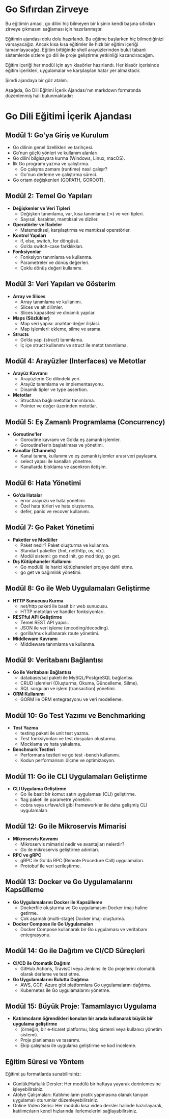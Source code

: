 # Go Sıfırdan Zirveye

Bu eğitimin amacı, go dilini hiç bilmeyen bir kişinin kendi başına sıfırdan zirveye çıkmasını sağlaması için hazırlanmıştır.

Eğitimin ajandası dolu dolu hazırlandı. Bu eğtime başlarken hiç bilmediğinizi varsayacağız. Ancak kısa kısa eğitimler ile hızlı bir eğitim içeriği tamamlayacağız. Eğitim bittiğinde shell arayüzlerinden bulut tabanlı sistemlerde sizlere go dili ile proje geliştirme yetkinliği kazandıracağım. 

Eğitim içeriği her modül için ayrı klasörler hazırlandı. Her klasör içerisinde eğitim içerikleri, uygulamalar ve karşılaşılan hatar yer almaktadır.

Şimdi ajandaya bir göz atalım.

Aşağıda, Go Dili Eğitimi İçerik Ajandası'nın markdown formatında düzenlenmiş hali bulunmaktadır:

# Go Dili Eğitimi İçerik Ajandası

## Modül 1: Go'ya Giriş ve Kurulum
- Go dilinin genel özellikleri ve tarihçesi.
- Go’nun güçlü yönleri ve kullanım alanları.
- Go dilini bilgisayara kurma (Windows, Linux, macOS).
- İlk Go programı yazma ve çalıştırma.
  - Go çalışma zamanı (runtime) nasıl çalışır?
  - Go'nun derleme ve çalıştırma süreci.
- Go ortam değişkenleri (GOPATH, GOROOT).

## Modül 2: Temel Go Yapıları
- **Değişkenler ve Veri Tipleri**
  - Değişken tanımlama, var, kısa tanımlama (:=) ve veri tipleri.
  - Sayısal, karakter, mantıksal ve diziler.
- **Operatörler ve İfadeler**
  - Matematiksel, karşılaştırma ve mantıksal operatörler.
- **Kontrol Yapıları**
  - if, else, switch, for döngüsü.
  - Go’da switch-case farklılıkları.
- **Fonksiyonlar**
  - Fonksiyon tanımlama ve kullanma.
  - Parametreler ve dönüş değerleri.
  - Çoklu dönüş değeri kullanımı.

## Modül 3: Veri Yapıları ve Gösterim
- **Array ve Slices**
  - Array tanımlama ve kullanımı.
  - Slices ve alt dilimler.
  - Slices kapasitesi ve dinamik yapılar.
- **Maps (Sözlükler)**
  - Map veri yapısı: anahtar-değer ilişkisi.
  - Map işlemleri: ekleme, silme ve arama.
- **Structs**
  - Go’da yapı (struct) tanımlama.
  - İç içe struct kullanımı ve struct ile metot tanımlama.

## Modül 4: Arayüzler (Interfaces) ve Metotlar
- **Arayüz Kavramı**
  - Arayüzlerin Go dilindeki yeri.
  - Arayüz tanımlama ve implementasyonu.
  - Dinamik tipler ve type assertion.
- **Metotlar**
  - Structlara bağlı metotlar tanımlama.
  - Pointer ve değer üzerinden metotlar.

## Modül 5: Eş Zamanlı Programlama (Concurrency)
- **Goroutine'ler**
  - Goroutine kavramı ve Go’da eş zamanlı işlemler.
  - Goroutine’lerin başlatılması ve yönetimi.
- **Kanallar (Channels)**
  - Kanal tanımı, kullanımı ve eş zamanlı işlemler arası veri paylaşımı.
  - select yapısı ile kanalları yönetme.
  - Kanallarda bloklama ve asenkron iletişim.

## Modül 6: Hata Yönetimi
- **Go’da Hatalar**
  - error arayüzü ve hata yönetimi.
  - Özel hata türleri ve hata oluşturma.
  - defer, panic ve recover kullanımı.

## Modül 7: Go Paket Yönetimi
- **Paketler ve Modüller**
  - Paket nedir? Paket oluşturma ve kullanma.
  - Standart paketler (fmt, net/http, os, vb.).
  - Modül sistemi: go mod init, go mod tidy, go get.
- **Dış Kütüphaneler Kullanımı**
  - Go modülü ile harici kütüphaneleri projeye dahil etme.
  - go get ve bağımlılık yönetimi.

## Modül 8: Go ile Web Uygulamaları Geliştirme
- **HTTP Sunucusu Kurma**
  - net/http paketi ile basit bir web sunucusu.
  - HTTP metotları ve handler fonksiyonları.
- **RESTful API Geliştirme**
  - Temel REST API yapısı.
  - JSON ile veri işleme (encoding/decoding).
  - gorilla/mux kullanarak route yönetimi.
- **Middleware Kavramı**
  - Middleware tanımlama ve kullanma.

## Modül 9: Veritabanı Bağlantısı
- **Go ile Veritabanı Bağlantısı**
  - database/sql paketi ile MySQL/PostgreSQL bağlantısı.
  - CRUD işlemleri (Oluşturma, Okuma, Güncelleme, Silme).
  - SQL sorguları ve işlem (transaction) yönetimi.
- **ORM Kullanımı**
  - GORM ile ORM entegrasyonu ve veri modelleme.

## Modül 10: Go Test Yazımı ve Benchmarking
- **Test Yazma**
  - testing paketi ile unit test yazma.
  - Test fonksiyonları ve test dosyaları oluşturma.
  - Mocklama ve hata yakalama.
- **Benchmark Testleri**
  - Performans testleri ve go test -bench kullanımı.
  - Kodun performansını ölçme ve optimizasyon.

## Modül 11: Go ile CLI Uygulamaları Geliştirme
- **CLI Uygulama Geliştirme**
  - Go ile basit bir komut satırı uygulaması (CLI) geliştirme.
  - flag paketi ile parametre yönetimi.
  - cobra veya urfave/cli gibi frameworkler ile daha gelişmiş CLI uygulamaları.

## Modül 12: Go ile Mikroservis Mimarisi
- **Mikroservis Kavramı**
  - Mikroservis mimarisi nedir ve avantajları nelerdir?
  - Go ile mikroservis geliştirme adımları.
- **RPC ve gRPC**
  - gRPC ile Go'da RPC (Remote Procedure Call) uygulamaları.
  - Protobuf ile veri serileştirme.

## Modül 13: Docker ve Go Uygulamalarını Kapsülleme
- **Go Uygulamalarını Docker ile Kapsülleme**
  - Dockerfile oluşturma ve Go uygulamasını Docker imajı haline getirme.
  - Çok aşamalı (multi-stage) Docker imajı oluşturma.
- **Docker Compose ile Go Uygulamaları**
  - Docker Compose kullanarak bir Go uygulaması ve veritabanı entegrasyonu.

## Modül 14: Go ile Dağıtım ve CI/CD Süreçleri
- **CI/CD ile Otomatik Dağıtım**
  - GitHub Actions, TravisCI veya Jenkins ile Go projelerini otomatik olarak derleme ve test etme.
- **Go Uygulamalarını Bulutta Dağıtma**
  - AWS, GCP, Azure gibi platformlara Go uygulamalarını dağıtma.
  - Kubernetes ile Go uygulamalarını yönetme.

## Modül 15: Büyük Proje: Tamamlayıcı Uygulama
- **Katılımcıların öğrendikleri konuları bir arada kullanarak büyük bir uygulama geliştirme**
  - (örneğin, bir e-ticaret platformu, blog sistemi veya kullanıcı yönetim sistemi).
  - Proje planlaması ve tasarımı.
  - Ekip çalışması ile uygulama geliştirme ve kod inceleme.

## Eğitim Süresi ve Yöntem
Eğitimi şu formatlarda sunabilirsiniz:
- Günlük/Haftalık Dersler: Her modülü bir haftaya yayarak derinlemesine işleyebilirsiniz.
- Atölye Çalışmaları: Katılımcıların pratik yapmasına olanak tanıyan uygulamalı oturumlar düzenleyebilirsiniz.
- Online Video Serisi: Her modülü kısa video dersler halinde hazırlayarak, katılımcıların kendi hızlarında ilerlemelerini sağlayabilirsiniz.
